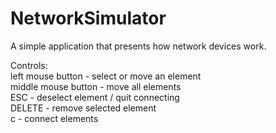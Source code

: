 # NetworkSimulator
A simple application that presents how network devices work.

Controls:  
left mouse button - select or move an element  
middle mouse button - move all elements  
ESC - deselect element / quit connecting  
DELETE - remove selected element  
c - connect elements
